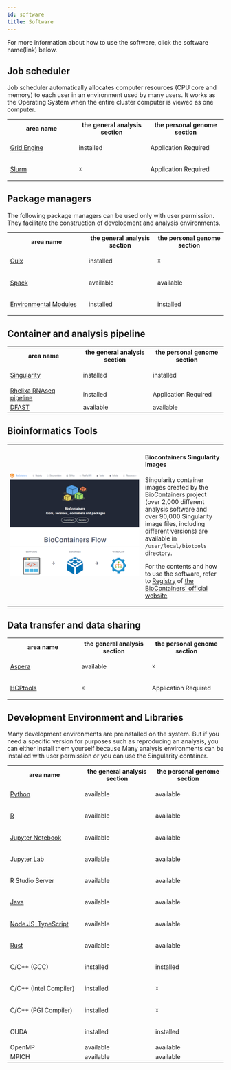 ```yaml
---
id: software
title: Software
---
```


For more information about how to use the software, click the software name(link) below.

## Job scheduler

Job scheduler automatically allocates computer resources (CPU core and memory) to each user in an environment used by many users. It works as the Operating System when the entire cluster computer is viewed as one computer.

<table>
<tr>
<th width="300">area name</th>
<th width="300">the general analysis section</th>
<th width="300">the personal genome section</th>
</tr>
<tr>
<td width="300">

[Grid Engine](/software/grid_engine)
</td>
<td width="300">installed</td>
<td width="300">Application Required</td>
</tr>
<tr>
<td width="300">

[Slurm](/software/slurm)
</td>
<td width="300">☓</td>
<td width="300">Application Required</td>
</tr>
</table>


## Package managers


The following package managers can be used only with user permission. They facilitate the construction of development and analysis environments.

<table>
<tr>
<th width="300">area name</th>
<th width="300">the general analysis section</th>
<th width="300">the personal genome section</th>
</tr>

<tr>
<td width="300">

[Guix](/software/guix)
</td>
<td width="300">installed</td>
<td width="300">☓</td>
</tr>


<tr>
<td width="300">

[Spack](/software/spack/install_spack)
</td>
<td width="300">available</td>
<td width="300">available</td>
</tr>

<tr>
<td width="300">

[Environmental Modules](/software/environmental_modules)
</td>
<td width="300">installed</td>
<td width="300">installed</td>
</tr>

</table>

## Container and analysis pipeline

<table>
<tr>
<th width="300">area name</th>
<th width="300">the general analysis section</th>
<th width="300">the personal genome section</th>
</tr>
<tr>
<td width="300">


[Singularity](Singularity)
</td>
<td width="300">installed</td>
<td width="300">installed</td>
</tr>
<tr>
<td width="300"><a href="https://sc.ddbj.nig.ac.jp/advanced_guides/Rhelixa_RNAseq">Rhelixa RNAseq pipeline</a></td>
<td width="300">installed</td>
<td width="300">Application Required</td>
</tr>
<tr>
<td width="300"><a href="https://sc.ddbj.nig.ac.jp/advanced_guides/advanced_guide#dfast">DFAST</a></td>
<td width="300">available</td>
<td width="300">available</td>
</tr>
</table>


## Bioinformatics Tools


<table border="0">
<tr>
<td width="300">

![](biocontainers_top.png)

</td>
<td>
<h4>Biocontainers Singularity Images</h4>

Singularity container images created by the BioContainers project (over 2,000 different analysis software and over 90,000 Singularity image files, including different versions) are available in `/user/local/biotools` directory.

For the contents and how to use the software, refer to <a href="https://biocontainers.pro/registry">Registry</a> of <a href="https://biocontainers.pro/">the BioContainers' official website</a>.

</td>
</tr>
</table>






## Data transfer and data sharing

<table>
<tr>
<th width="300">area name</th>
<th width="300">the general analysis section</th>
<th width="300">the personal genome section</th>
</tr>
<tr>
<td width="300">

[Aspera](./aspera/aspera.md)

</td>
<td width="300">available</td>
<td width="300">☓</td>
</tr>
<tr>
<td width="300">

[HCPtools](./HCPtools/hcptools.md)

</td>
<td width="300">☓</td>
<td width="300">Application Required</td>
</tr>
</table>





## Development Environment and Libraries

Many development environments are preinstalled on the system. But if you need a specific version for purposes such as reproducing an analysis, you can either install them yourself because Many analysis environments can be installed with user permission or you can use the Singularity container.

<table>
<tr>
<th width="300">area name</th>
<th width="300">the general analysis section</th>
<th width="300">the personal genome section</th>
</tr>
<tr>
<td width="300">

[Python](python)

</td>
<td width="300">available</td>
<td width="300">available</td>
</tr>
<tr>
<td width="300">

[R](R)

</td>
<td width="300">available</td>
<td width="300">available</td>
</tr>
<tr>
<td width="300">

[Jupyter Notebook](jupyter_notebook)

</td>
<td width="300">available</td>
<td width="300">available</td>
</tr>
<tr>
<td width="300">

[Jupyter Lab](jupyter_lab)

</td>
<td width="300">available</td>
<td width="300">available</td>
</tr>
<tr>
<td width="300">

R Studio Server

</td>
<td width="300">available</td>
<td width="300">available</td>
</tr>

<tr>
<td width="300">

[Java](java)

</td>

<td width="300">available</td>
<td width="300">available</td>
</tr>
<tr>
<td width="300">

[Node.JS, TypeScript](typescript)
</td>
<td width="300">available</td>
<td width="300">available</td>
</tr>
<tr>
<td width="300">

[Rust](rust)

</td>
<td width="300">available</td>
<td width="300">available</td>
</tr>
<tr>
<td width="300">

C/C++ (GCC)

</td>
<td width="300">installed</td>
<td width="300">installed</td>
</tr>
<tr>
<td width="300">

C/C++ (Intel Compiler)

</td>
<td width="300">installed</td>
<td width="300">☓</td>

</tr>
<tr>
<td width="300">

C/C++ (PGI Compiler)

</td>
<td width="300">installed</td>
<td width="300">☓</td>
</tr>
<tr>
<td width="300">

CUDA
</td>
<td width="300">installed</td>
<td width="300">installed</td>
</tr>
<tr>
<td width="300">OpenMP</td>
<td width="300">available</td>
<td width="300">available</td>
</tr>
<tr>
<td width="300">MPICH</td>
<td width="300">available</td>
<td width="300">available</td>
</tr>

</table>







